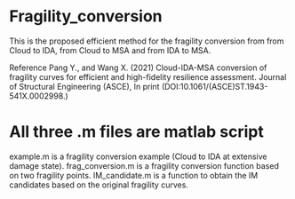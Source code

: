 # Fragility_conversion
This is the proposed efficient method for the fragility conversion from from Cloud to IDA, from Cloud to MSA and from IDA to MSA. 

Reference
Pang Y., and Wang X. (2021) Cloud-IDA-MSA conversion of fragility curves
for efficient and high-fidelity resilience assessment. Journal of
Structural Engineering (ASCE), In print (DOI:10.1061/(ASCE)ST.1943-541X.0002998.)

# All three .m files are matlab script
example.m is a fragility conversion example (Cloud to IDA at extensive damage state).
frag_conversion.m is a fragility conversion function based on two fragility points.
IM_candidate.m is a function to obtain the IM candidates based on the original fragility curves.
